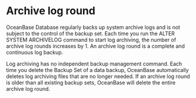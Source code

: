 Archive log round
=================

OceanBase Database regularly backs up system archive logs and is not subject to the control of the backup set. Each time you run the ALTER SYSTEM ARCHIVELOG command to start log archiving, the number of archive log rounds increases by 1. An archive log round is a complete and continuous log backup.

Log archiving has no independent backup management command. Each time you delete the Backup Set of a data backup, OceanBase automatically deletes log archiving files that are no longer needed. If an archive log round is older than all existing backup sets, OceanBase will delete the entire archive log round.
